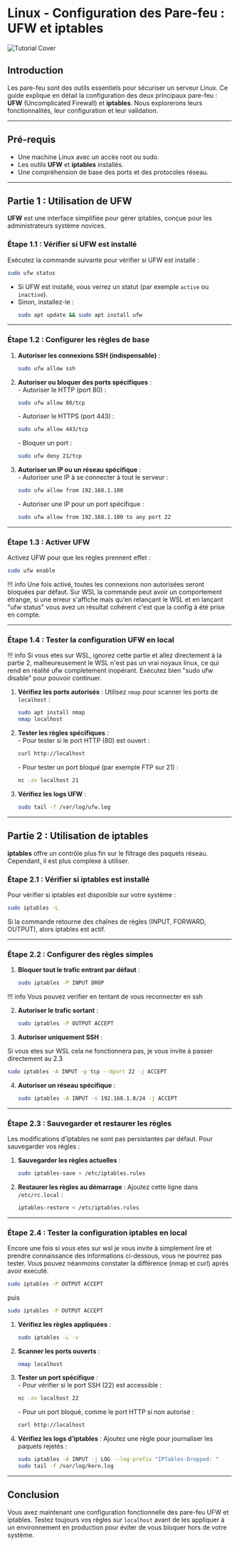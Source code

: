 # Linux - Configuration des Pare-feu : UFW et iptables

![Tutorial Cover](assets/firewall.jpg)

## Introduction

Les pare-feu sont des outils essentiels pour sécuriser un serveur Linux. Ce guide explique en détail la configuration des deux principaux pare-feu : **UFW** (Uncomplicated Firewall) et **iptables**. Nous explorerons leurs fonctionnalités, leur configuration et leur validation.

---

## Pré-requis
- Une machine Linux avec un accès root ou sudo.
- Les outils **UFW** et **iptables** installés.
- Une compréhension de base des ports et des protocoles réseau.

---

## Partie 1 : Utilisation de UFW

**UFW** est une interface simplifiée pour gérer iptables, conçue pour les administrateurs système novices.

### Étape 1.1 : Vérifier si UFW est installé

Exécutez la commande suivante pour vérifier si UFW est installé :

```bash
sudo ufw status
```

- Si UFW est installé, vous verrez un statut (par exemple `active` ou `inactive`).
- Sinon, installez-le :
  ```bash
  sudo apt update && sudo apt install ufw
  ```
---

### Étape 1.2 : Configurer les règles de base

1. **Autoriser les connexions SSH (indispensable)** :
   ```bash
   sudo ufw allow ssh
   ```

2. **Autoriser ou bloquer des ports spécifiques** :  
   \- Autoriser le HTTP (port 80) :
     ```bash
     sudo ufw allow 80/tcp
     ```
   \- Autoriser le HTTPS (port 443) :
     ```bash
     sudo ufw allow 443/tcp
     ```
   \- Bloquer un port :
     ```bash
     sudo ufw deny 21/tcp
     ```

3. **Autoriser un IP ou un réseau spécifique** :  
   \- Autoriser une IP à se connecter à tout le serveur :
     ```bash
     sudo ufw allow from 192.168.1.100
     ```
   \- Autoriser une IP pour un port spécifique :
     ```bash
     sudo ufw allow from 192.168.1.100 to any port 22
     ```
---

### Étape 1.3 : Activer UFW

Activez UFW pour que les règles prennent effet :

```bash
sudo ufw enable
```

!!! info
    Une fois activé, toutes les connexions non autorisées seront bloquées par défaut. Sur WSL la commande peut avoir un comportement étrange, si une erreur s'affiche mais  qu'en relançant le WSL et en lançant "ufw status" vous avez un résultat cohérent c'est que la config à été prise en compte.

---

### Étape 1.4 : Tester la configuration UFW en local

!!! info
    Si vous etes sur WSL, ignorez cette partie et allez directement à la partie 2, malheureusement le WSL n'est pas un vrai noyaux linux, ce qui rend en réalité ufw completement inopérant. Exécutez bien "sudo ufw disable" pour pouvoir continuer.

1. **Vérifiez les ports autorisés** :
   Utilisez `nmap` pour scanner les ports de `localhost` :
   ```bash
   sudo apt install nmap
   nmap localhost
   ```

2. **Tester les règles spécifiques** :  
   \- Pour tester si le port HTTP (80) est ouvert :
     ```bash
     curl http://localhost
     ```
   \- Pour tester un port bloqué (par exemple FTP sur 21) :
     ```bash
     nc -zv localhost 21
     ```

3. **Vérifiez les logs UFW** :
   ```bash
   sudo tail -f /var/log/ufw.log
   ```

---

## Partie 2 : Utilisation de iptables

**iptables** offre un contrôle plus fin sur le filtrage des paquets réseau. Cependant, il est plus complexe à utiliser.

### Étape 2.1 : Vérifier si iptables est installé

Pour vérifier si iptables est disponible sur votre système :

```bash
sudo iptables -L
```

Si la commande retourne des chaînes de règles (INPUT, FORWARD, OUTPUT), alors iptables est actif.

---

### Étape 2.2 : Configurer des règles simples

1. **Bloquer tout le trafic entrant par défaut** :
   ```bash
   sudo iptables -P INPUT DROP
   ```
!!! info
    Vous pouvez verifier en tentant de vous reconnecter en ssh

2. **Autoriser le trafic sortant** :
   ```bash
   sudo iptables -P OUTPUT ACCEPT
   ```

3. **Autoriser uniquement SSH** :
  
  Si vous etes sur WSL cela ne fonctionnera pas, je vous invite à passer directement au 2.3

   ```bash
   sudo iptables -A INPUT -p tcp --dport 22 -j ACCEPT
   ```

4. **Autoriser un réseau spécifique** :
   ```bash
   sudo iptables -A INPUT -s 192.168.1.0/24 -j ACCEPT
   ```

---

### Étape 2.3 : Sauvegarder et restaurer les règles

Les modifications d’iptables ne sont pas persistantes par défaut. Pour sauvegarder vos règles :

1. **Sauvegarder les règles actuelles** :
   ```bash
   sudo iptables-save > /etc/iptables.rules
   ```

2. **Restaurer les règles au démarrage** :
   Ajoutez cette ligne dans `/etc/rc.local` :
   ```bash
   iptables-restore < /etc/iptables.rules
   ```

---

### Étape 2.4 : Tester la configuration iptables en local

Encore une fois si vous etes sur wsl je vous invite à simplement lire et prendre connaissance des informations ci-dessous, vous ne pourrez pas tester.
Vous pouvez néanmoins constater la différence (nmap et curl) après avoir executé.

```bash
sudo iptables -P OUTPUT ACCEPT
```

puis 

```bash
sudo iptables -P OUTPUT ACCEPT
```

1. **Vérifiez les règles appliquées** :
   ```bash
   sudo iptables -L -v
   ```

2. **Scanner les ports ouverts** :
   ```bash
   nmap localhost
   ```

3. **Tester un port spécifique** :  
   \- Pour vérifier si le port SSH (22) est accessible :
     ```bash
     nc -zv localhost 22
     ```
   \- Pour un port bloqué, comme le port HTTP si non autorisé :
     ```bash
     curl http://localhost
     ```

4. **Vérifiez les logs d’iptables** :
   Ajoutez une règle pour journaliser les paquets rejetés :
   ```bash
   sudo iptables -A INPUT -j LOG --log-prefix "IPTables-Dropped: "
   sudo tail -f /var/log/kern.log
   ```

---

## Conclusion

Vous avez maintenant une configuration fonctionnelle des pare-feu UFW et iptables. Testez toujours vos règles sur `localhost` avant de les appliquer à un environnement en production pour éviter de vous bloquer hors de votre système.
